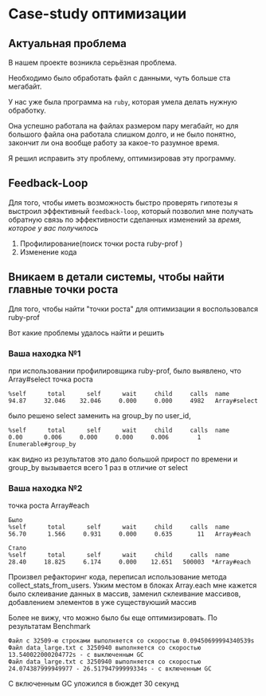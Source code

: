 # Case-study оптимизации

## Актуальная проблема
В нашем проекте возникла серьёзная проблема.

Необходимо было обработать файл с данными, чуть больше ста мегабайт.

У нас уже была программа на `ruby`, которая умела делать нужную обработку.

Она успешно работала на файлах размером пару мегабайт, но для большого файла она работала слишком долго, и не было понятно, закончит ли она вообще работу за какое-то разумное время.

Я решил исправить эту проблему, оптимизировав эту программу.


## Feedback-Loop
Для того, чтобы иметь возможность быстро проверять гипотезы я выстроил эффективный `feedback-loop`, который позволил мне получать обратную связь по эффективности сделанных изменений за *время, которое у вас получилось*
1. Профилирование(поиск точки роста ruby-prof )
2. Изменение кода

## Вникаем в детали системы, чтобы найти главные точки роста
Для того, чтобы найти "точки роста" для оптимизации я воспользовался ruby-prof

Вот какие проблемы удалось найти и решить

### Ваша находка №1

при использовании профилировщика ruby-prof, было выявлено, что Array#select точка роста

    %self      total      self      wait     child     calls  name 
    94.87     32.046    32.046     0.000     0.000     4982   Array#select

было решено select заменить на group_by по user_id,

    %self      total      self      wait     child     calls  name 
    0.00      0.006     0.000     0.000     0.006        1   Enumerable#group_by     

как видно из результатов это дало большой прирост по времени и group_by вызывается всего 1 раз в отличие от select

### Ваша находка №2
точка роста Array#each

    Было
    %self      total      self      wait     child     calls  name     
    56.70      1.566     0.931     0.000     0.635       11   Array#each

    Стало
    %self      total      self      wait     child     calls  name
    28.40     18.825     6.174     0.000    12.651   500003  *Array#each        

Произвел рефакторинг кода, переписал использование метода collect_stats_from_users.
Узким местом в блоках Array.each мне кажется было склеивание данных в массив, заменил 
склеивание массивов, добавлением элементов в уже существуюший массив

Более не вижу, что можно было бы еще оптимизировать.
По результатам Benchmark

    Файл с 32509-ю строками выполняется со скоростью 0.09450699994340539s
    Файл data_large.txt с 3250940 выполняется со скоростью 13.540022000204772s - с выключенным GC
    Файл data_large.txt с 3250940 выполняется со скоростью 24.074387999949977 - 26.51794799999334s - с включенным GC
С включенным GC уложился в бюждет 30 секунд